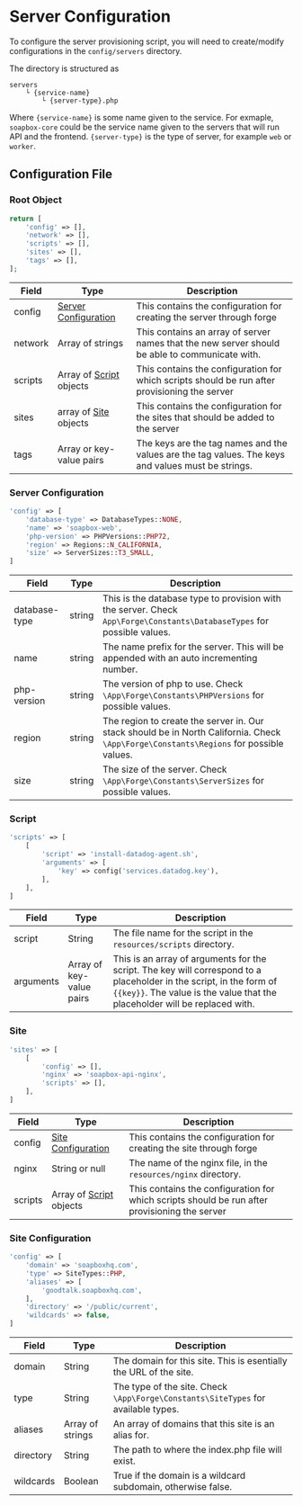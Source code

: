 # Server Configuration
To configure the server provisioning script, you will need to create/modify configurations in the `config/servers` directory.

The directory is structured as
```
servers
    └ {service-name}
        └ {server-type}.php
```
Where `{service-name}` is some name given to the service. For exmaple, `soapbox-core` could be the service name given to the servers that will run API and the frontend. `{server-type}` is the type of server, for example `web` or `worker`.

## Configuration File
### Root Object
```php
return [
    'config' => [],
    'network' => [],
    'scripts' => [],
    'sites' => [],
    'tags' => [],
];
```

| Field   | Type                                          | Description                                                                                        |
| ------- | --------------------------------------------- | -------------------------------------------------------------------------------------------------- |
| config  | [Server Configuration](#server-configuration) | This contains the configuration for creating the server through forge                              |
| network | Array of strings                              | This contains an array of server names that the new server should be able to communicate with.     |
| scripts | Array of [Script]($script) objects            | This contains the configuration for which scripts should be run after provisioning the server      |
| sites   | array of [Site]($site) objects                | This contains the configuration for the sites that should be added to the server                   |
| tags    | Array or key-value pairs                      | The keys are the tag names and the values are the tag values. The keys and values must be strings. |

### <a name="server-configuration"></a> Server Configuration
```php
'config' => [
    'database-type' => DatabaseTypes::NONE,
    'name' => 'soapbox-web',
    'php-version' => PHPVersions::PHP72,
    'region' => Regions::N_CALIFORNIA,
    'size' => ServerSizes::T3_SMALL,
]
```

| Field         | Type   | Description                                                                                                                            |
| ------------- | ------ | -------------------------------------------------------------------------------------------------------------------------------------- |
| database-type | string | This is the database type to provision with the server. Check `App\Forge\Constants\DatabaseTypes` for possible values.                 |
| name          | string | The name prefix for the server. This will be appended with an auto incrementing number.                                                |
| php-version   | string | The version of php to use. Check `\App\Forge\Constants\PHPVersions` for possible values.                                               |
| region        | string | The region to create the server in. Our stack should be in North California. Check `\App\Forge\Constants\Regions` for possible values. |
| size          | string | The size of the server. Check `\App\Forge\Constants\ServerSizes` for possible values.                                                  |


### <a name="script"></a> Script
```PHP
'scripts' => [
    [
        'script' => 'install-datadog-agent.sh',
        'arguments' => [
            'key' => config('services.datadog.key'),
        ],
    ],
]
```
| Field     | Type                     | Description                                                                                                                                                                                        |
| --------- | ------------------------ | -------------------------------------------------------------------------------------------------------------------------------------------------------------------------------------------------- |
| script    | String                   | The file name for the script in the `resources/scripts` directory.                                                                                                                                 |
| arguments | Array of key-value pairs | This is an array of arguments for the script. The key will correspond to a placeholder in the script, in the form of `{{key}}`. The value is the value that the placeholder will be replaced with. |

### <a name="sites"></a> Site
```PHP
'sites' => [
    [
        'config' => [],
        'nginx' => 'soapbox-api-nginx',
        'scripts' => [],
    ],
]
```
| Field   | Type                                      | Description                                                                                   |
| ------- | ----------------------------------------- | --------------------------------------------------------------------------------------------- |
| config  | [Site Configuration](#site-configuration) | This contains the configuration for creating the site through forge                           |
| nginx   | String or null                            | The name of the nginx file, in the `resources/nginx` directory.                               |
| scripts | Array of [Script]($script) objects        | This contains the configuration for which scripts should be run after provisioning the server |

### <a name="sites"></a> Site Configuration
```PHP
'config' => [
    'domain' => 'soapboxhq.com',
    'type' => SiteTypes::PHP,
    'aliases' => [
        'goodtalk.soapboxhq.com',
    ],
    'directory' => '/public/current',
    'wildcards' => false,
]
```
| Field     | Type             | Description                                                                       |
| --------- | ---------------- | --------------------------------------------------------------------------------- |
| domain    | String           | The domain for this site. This is esentially the URL of the site.                 |
| type      | String           | The type of the site. Check `\App\Forge\Constants\SiteTypes` for available types. |
| aliases   | Array of strings | An array of domains that this site is an alias for.                               |
| directory | String           | The path to where the index.php file will exist.                                  |
| wildcards | Boolean          | True if the domain is a wildcard subdomain, otherwise false.                      |
